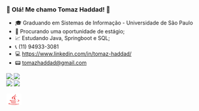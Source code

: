 ### 👋 Olá! Me chamo Tomaz Haddad! 👋

- 🎓 Graduando em Sistemas de Informação - Universidade de São Paulo
- 👀 Procurando uma oportunidade de estágio;
- 📈 Estudando Java, Springboot e SQL; 
- 📞 (11) 94933-3081
- 💻 https://www.linkedin.com/in/tomaz-haddad/
- 📟 tomazhaddad@gmail.com
  
<div>
  <a href="https://github.com/rafaballerini">
  <img height="180em" src="https://github-readme-stats.vercel.app/api?username=rafaballerini&show_icons=true&theme=synthwave&include_all_commits=true&count_private=true"/>
  <img height="180em" src="https://github-readme-stats.vercel.app/api/top-langs/?username=rafaballerini&layout=compact&langs_count=16&theme=synthwave"/>
</div>
<div>
  <a href="https://www.instagram.com/tomazhaddad/" target="_blank"><img src="https://img.shields.io/badge/-Instagram-%23E4405F?style=for-the-badge&logo=instagram&logoColor=white" target="_blank"></a>
  <a href="https://www.linkedin.com/in/tomaz-haddad/" target="_blank"><img src="https://img.shields.io/badge/-LinkedIn-%230077B5?style=for-the-badge&logo=linkedin&logoColor=white" target="_blank"></a> 
 </div>
 <div style="display: inline_block"><br>
  <img align="center" alt="Rafa-Js" height="30" width="40" src="https://raw.githubusercontent.com/devicons/devicon/master/icons/java/java-plain.svg">
</div>
